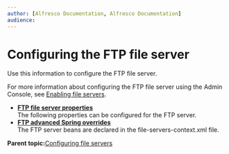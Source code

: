 ```yaml
---
author: [Alfresco Documentation, Alfresco Documentation]
audience: 
---
```


# Configuring the FTP file server

Use this information to configure the FTP file server.

For more information about configuring the FTP file server using the Admin Console, see [Enabling file servers](../tasks/adminconsole-fileservers.md).

-   **[FTP file server properties](../concepts/fileserv-ftp-props.md)**  
The following properties can be configured for the FTP server.
-   **[FTP advanced Spring overrides](../tasks/fileserv-ftp-adv.md)**  
The FTP server beans are declared in the file-servers-context.xml file.

**Parent topic:**[Configuring file servers](../concepts/fileserv-subsystem-intro.md)

